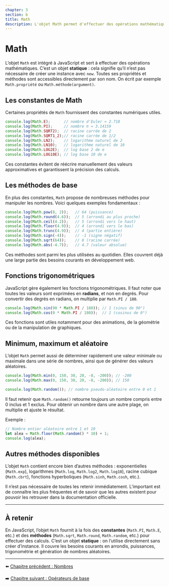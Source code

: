 ```yaml
---
chapter: 3
section: b
title: Math
description: L'objet Math permet d'effectuer des opérations mathématiques en JavaScript. C'est un objet statique qui ne possède pas de constructeur. Cela signifie qu'il est possible d'utiliser les méthodes de l'objet Math sans l'instancier au préalable.
---
```


# Math

L’objet `Math` est intégré à JavaScript et sert à effectuer des opérations mathématiques. C’est un objet **statique** : cela signifie qu’il n’est pas nécessaire de créer une instance avec `new`. Toutes ses propriétés et méthodes sont accessibles directement par son nom. On écrit par exemple `Math.propriété` ou `Math.méthode(argument)`.

## Les constantes de Math

Certaines propriétés de `Math` fournissent des constantes numériques utiles.  

```javascript
console.log(Math.E);      // nombre d'Euler ≈ 2.718
console.log(Math.PI);     // nombre π ≈ 3.14159
console.log(Math.SQRT2);  // racine carrée de 2
console.log(Math.SQRT1_2);// racine carrée de 1/2
console.log(Math.LN2);    // logarithme naturel de 2
console.log(Math.LN10);   // logarithme naturel de 10
console.log(Math.LOG2E);  // log base 2 de e
console.log(Math.LOG10E); // log base 10 de e
```

Ces constantes évitent de réécrire manuellement des valeurs approximatives et garantissent la précision des calculs.

## Les méthodes de base

En plus des constantes, `Math` propose de nombreuses méthodes pour manipuler les nombres. Voici quelques exemples fondamentaux :

```javascript
console.log(Math.pow(8, 2));   // 64 (puissance)
console.log(Math.round(4.6));  // 5 (arrondi au plus proche)
console.log(Math.ceil(4.2));   // 5 (arrondi vers le haut)
console.log(Math.floor(4.9));  // 4 (arrondi vers le bas)
console.log(Math.trunc(4.9));  // 4 (partie entière)
console.log(Math.sign(-4));    // -1 (signe négatif)
console.log(Math.sqrt(64));    // 8 (racine carrée)
console.log(Math.abs(-4.7));   // 4.7 (valeur absolue)
```

Ces méthodes sont parmi les plus utilisées au quotidien. Elles couvrent déjà une large partie des besoins courants en développement web.

## Fonctions trigonométriques

JavaScript gère également les fonctions trigonométriques. Il faut noter que toutes les valeurs sont exprimées en **radians**, et non en degrés. Pour convertir des degrés en radians, on multiplie par `Math.PI / 180`.

```javascript
console.log(Math.sin(90 * Math.PI / 180)); // 1 (sinus de 90°)
console.log(Math.cos(0 * Math.PI / 180));  // 1 (cosinus de 0°)
```

Ces fonctions sont utiles notamment pour des animations, de la géométrie ou de la manipulation de graphiques.

## Minimum, maximum et aléatoire

L’objet `Math` permet aussi de déterminer rapidement une valeur minimale ou maximale dans une série de nombres, ainsi que de générer des valeurs aléatoires.

```javascript
console.log(Math.min(0, 150, 30, 20, -8, -200)); // -200
console.log(Math.max(0, 150, 30, 20, -8, -200)); // 150

console.log(Math.random()); // nombre pseudo-aléatoire entre 0 et 1
```

Il faut retenir que `Math.random()` retourne toujours un nombre compris entre 0 inclus et 1 exclus. Pour obtenir un nombre dans une autre plage, on multiplie et ajuste le résultat.

Exemple :

```javascript
// Nombre entier aléatoire entre 1 et 10
let alea = Math.floor(Math.random() * 10) + 1;
console.log(alea);
```

## Autres méthodes disponibles

L’objet `Math` contient encore bien d’autres méthodes : exponentielles (`Math.exp`), logarithmes (`Math.log`, `Math.log2`, `Math.log10`), racine cubique (`Math.cbrt`), fonctions hyperboliques (`Math.sinh`, `Math.cosh`, etc.).

Il n’est pas nécessaire de toutes les retenir immédiatement. L’important est de connaître les plus fréquentes et de savoir que les autres existent pour pouvoir les retrouver dans la documentation officielle.


---

## À retenir

En JavaScript, l’objet `Math` fournit à la fois des **constantes** (`Math.PI`, `Math.E`, etc.) et des **méthodes** (`Math.sqrt`, `Math.round`, `Math.random`, etc.) pour effectuer des calculs.
C’est un objet **statique** : on l’utilise directement sans créer d’instance.
Il couvre les besoins courants en arrondis, puissances, trigonométrie et génération de nombres aléatoires.

---

⬅️ [Chapitre précédent : Nombres](./a_Nombres.md)

➡️ [Chapitre suivant : Opérateurs de base](./c_Operateurs.md)
